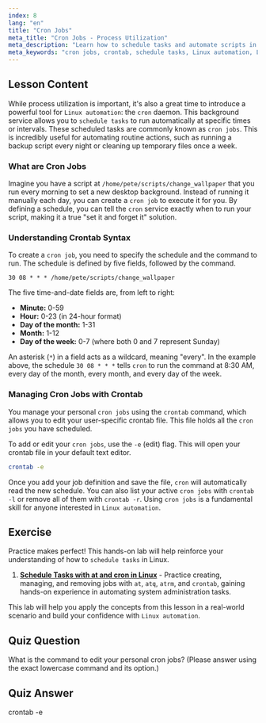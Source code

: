 ```yaml
---
index: 8
lang: "en"
title: "Cron Jobs"
meta_title: "Cron Jobs - Process Utilization"
meta_description: "Learn how to schedule tasks and automate scripts in Linux using cron jobs. This guide covers crontab syntax, essential commands like crontab -e, and practical examples for beginners."
meta_keywords: "cron jobs, crontab, schedule tasks, Linux automation, Linux commands, beginner Linux, Linux tutorial, crontab -e, cron"
---
```


## Lesson Content

While process utilization is important, it's also a great time to introduce a powerful tool for `Linux automation`: the `cron` daemon. This background service allows you to `schedule tasks` to run automatically at specific times or intervals. These scheduled tasks are commonly known as `cron jobs`. This is incredibly useful for automating routine actions, such as running a backup script every night or cleaning up temporary files once a week.

### What are Cron Jobs

Imagine you have a script at `/home/pete/scripts/change_wallpaper` that you run every morning to set a new desktop background. Instead of running it manually each day, you can create a `cron job` to execute it for you. By defining a schedule, you can tell the `cron` service exactly when to run your script, making it a true "set it and forget it" solution.

### Understanding Crontab Syntax

To create a `cron job`, you need to specify the schedule and the command to run. The schedule is defined by five fields, followed by the command.

```plaintext
30 08 * * * /home/pete/scripts/change_wallpaper
```

The five time-and-date fields are, from left to right:

- **Minute:** 0-59
- **Hour:** 0-23 (in 24-hour format)
- **Day of the month:** 1-31
- **Month:** 1-12
- **Day of the week:** 0-7 (where both 0 and 7 represent Sunday)

An asterisk (`*`) in a field acts as a wildcard, meaning "every". In the example above, the schedule `30 08 * * *` tells `cron` to run the command at 8:30 AM, every day of the month, every month, and every day of the week.

### Managing Cron Jobs with Crontab

You manage your personal `cron jobs` using the `crontab` command, which allows you to edit your user-specific crontab file. This file holds all the `cron jobs` you have scheduled.

To add or edit your `cron jobs`, use the `-e` (edit) flag. This will open your crontab file in your default text editor.

```bash
crontab -e
```

Once you add your job definition and save the file, `cron` will automatically read the new schedule. You can also list your active `cron jobs` with `crontab -l` or remove all of them with `crontab -r`. Using `cron jobs` is a fundamental skill for anyone interested in `Linux automation`.

## Exercise

Practice makes perfect! This hands-on lab will help reinforce your understanding of how to `schedule tasks` in Linux.

1. **[Schedule Tasks with at and cron in Linux](https://labex.io/labs/comptia-schedule-tasks-with-at-and-cron-in-linux-590870)** - Practice creating, managing, and removing jobs with `at`, `atq`, `atrm`, and `crontab`, gaining hands-on experience in automating system administration tasks.

This lab will help you apply the concepts from this lesson in a real-world scenario and build your confidence with `Linux automation`.

## Quiz Question

What is the command to edit your personal cron jobs? (Please answer using the exact lowercase command and its option.)

## Quiz Answer

crontab -e
